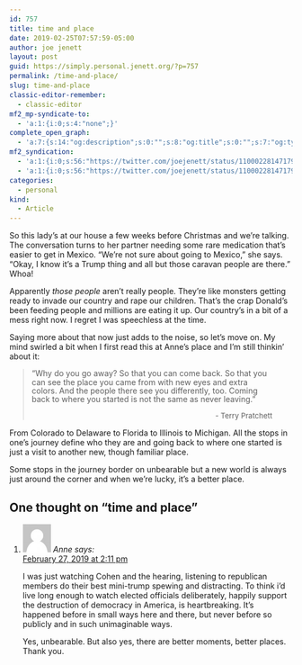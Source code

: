 ```yaml
---
id: 757
title: time and place
date: 2019-02-25T07:57:59-05:00
author: joe jenett
layout: post
guid: https://simply.personal.jenett.org/?p=757
permalink: /time-and-place/
slug: time-and-place
classic-editor-remember:
  - classic-editor
mf2_mp-syndicate-to:
  - 'a:1:{i:0;s:4:"none";}'
complete_open_graph:
  - 'a:7:{s:14:"og:description";s:0:"";s:8:"og:title";s:0:"";s:7:"og:type";s:0:"";s:12:"twitter:card";s:7:"summary";s:15:"twitter:creator";s:0:"";s:19:"twitter:description";s:0:"";s:8:"og:image";s:0:"";}'
mf2_syndication:
  - 'a:1:{i:0;s:56:"https://twitter.com/joejenett/status/1100022814717939713";}'
  - 'a:1:{i:0;s:56:"https://twitter.com/joejenett/status/1100022814717939713";}'
categories:
  - personal
kind:
  - Article
---
```

So this lady’s at our house a few weeks before Christmas and we’re talking. The conversation turns to her partner needing some rare medication that’s easier to get in Mexico. “We’re not sure about going to Mexico,” she says. “Okay, I know it’s a Trump thing and all but those caravan people are there.” Whoa!

Apparently _those people_ aren’t really people. They’re like monsters getting ready to invade our country and rape our children. That’s the crap Donald’s been feeding people and millions are eating it up. Our country’s in a bit of a mess right now. I regret I was speechless at the time.

Saying more about that now just adds to the noise, so let’s move on. My mind swirled a bit when I first read this at Anne’s place and I’m still thinkin’ about it:

<blockquote style="margin-right:36px;line-height:1.1em;">
  <p>
    “Why do you go away? So that you can come back. So that you can see the place you came from with new eyes and extra colors. And the people there see you differently, too. Coming back to where you started is not the same as never leaving.”
  </p>
  
  <div style="text-align: right; margin-top: 8px 8px 0 0; font-size: 13px;">
    - Terry Pratchett
  </div>
</blockquote>

From Colorado to Delaware to Florida to Illinois to Michigan. All the stops in one’s journey define who they are and going back to where one started is just a visit to another new, though familiar place.

Some stops in the journey border on unbearable but a new world is always just around the corner and when we’re lucky, it’s a better place.

<h2 id="comments-title">One thought on “<span>time and place</span>”		</h2>


<ol class="commentlist">
<li class="comment even thread-even depth-1 h-cite h-entry p-comment" id="li-comment-53">
<article id="comment-53" class="comment _mPS2id-t mPS2id-target" itemprop="comment" itemscope="" itemtype="http://schema.org/Comment">
<footer>
<address class="comment-author p-author author vcard hcard h-card" itemprop="creator" itemscope="" itemtype="http://schema.org/Person">
<img alt="" src="/wp-content/plugins/semantic-linkbacks/img/mm.jpg" srcset="/wp-content/plugins/semantic-linkbacks/img/mm.jpg 2x" class="avatar avatar-50 photo avatar-default local-avatar u-photo" itemprop="image" loading="lazy" width="50" height="50">				<cite class="fn p-name" itemprop="name">Anne</cite> <span class="says">says:</span>					</address>
<!-- .comment-author .vcard -->

<div class="comment-meta commentmetadata">
<a href="/time-and-place/#comment-53" class="__mPS2id _mPS2id-h mPS2id-highlight"><time class="updated published dt-updated dt-published" datetime="2019-02-27T14:11:42-05:00" itemprop="datePublished dateModified dateCreated">
February 27, 2019 at 2:11 pm						</time></a>
</div>
<!-- .comment-meta .commentmetadata -->
</footer>

<div class="comment-content e-content p-summary p-name" itemprop="text name description">
<p>I was just watching Cohen and the hearing, listening to republican members do their best mini-trump spewing and distracting. To think i’d live long enough to watch elected officials deliberately, happily support the destruction of democracy in America, is heartbreaking. It’s happened before in small ways here and there, but never before so publicly and in such unimaginable ways.</p>
<p>Yes, unbearable. But also yes, there are better moments, better places. Thank you.</p></div></article></li></ol>
